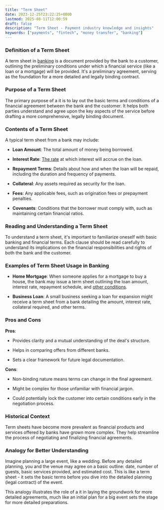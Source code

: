 ```yaml
---
title: "Term Sheet"
date: 2023-12-25T23:22:25+0000
lastmod: 2025-08-11T12:00:59
draft: false
description: "Term Sheet - Payment industry knowledge and insights"
keywords: ["payments", "fintech", "money transfer", "banking"]
---
```


### Definition of a Term Sheet

A term sheet in [banking](https://faisalkhanllc.xyz/resources/payments-wiki/b/banking/) is a document provided by the bank to a customer, outlining the preliminary conditions under which a financial service (like a loan or a mortgage) will be provided. It's a preliminary agreement, serving as the foundation for a more detailed and legally binding contract.

### Purpose of a Term Sheet

The primary purpose of a it is to lay out the basic terms and conditions of a financial agreement between the bank and the customer. It helps both parties understand and agree upon the key aspects of the service before drafting a more comprehensive, legally binding document.

### Contents of a Term Sheet

A typical term sheet from a bank may include:

- **Loan Amount**: The total amount of money being borrowed.

- **Interest Rate**: [The rate](https://faisalkhanllc.xyz/resources/payments-wiki/i/interest/interest-rates/) at which interest will accrue on the loan.

- **Repayment Terms**: Details about how and when the loan will be repaid, including the duration and frequency of payments.

- **Collateral**: Any assets required as security for the loan.

- **Fees**: Any applicable fees, such as origination fees or prepayment penalties.

- **Covenants**: Conditions that the borrower must comply with, such as maintaining certain financial ratios.

### Reading and Understanding a Term Sheet

To understand a term sheet, it's important to familiarize oneself with basic banking and financial terms. Each clause should be read carefully to understand its implications on the financial responsibilities and rights of both the bank and the customer.

### Examples of Term Sheet Usage in Banking

- **Home Mortgage**: When someone applies for a mortgage to buy a house, the bank may issue a term sheet outlining the loan amount, interest rate, repayment schedule, and [other conditions](https://faisalkhanllc.xyz/resources/payments-wiki/s/sub-prime-mortgages/).

- **Business Loan**: A small business seeking a loan for expansion might receive a term sheet from a bank detailing the amount, interest rate, collateral required, and other terms.

### Pros and Cons

**Pros**:

- Provides clarity and a mutual understanding of the deal's structure.

- Helps in comparing offers from different banks.

- Sets a clear framework for future legal documentation.

**Cons**:

- Non-binding nature means terms can change in the final agreement.

- Might be complex for those unfamiliar with financial jargon.

- Could potentially lock the customer into certain conditions early in the negotiation process.

### Historical Context

Term sheets have become more prevalent as financial products and services offered by banks have grown more complex. They help streamline the process of negotiating and finalizing financial agreements.

### Analogy for Better Understanding

Imagine planning a large event, like a wedding. Before any detailed planning, you and the venue may agree on a basic outline: date, number of guests, basic services provided, and estimated cost. This is like a term sheet - it sets the basic terms before you dive into the detailed planning (legal contract) of the event.

This analogy illustrates the role of a it in laying the groundwork for more detailed agreements, much like an initial plan for a big event sets the stage for more detailed preparations.